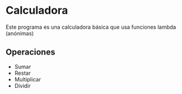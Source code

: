 # Calculadora

Este programa es una calculadora básica que usa funciones lambda (anónimas)

## Operaciones

* Sumar
* Restar
* Multiplicar
* Dividir 